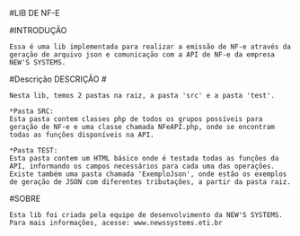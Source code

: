 #LIB DE NF-E							

#INTRODUÇÃO

	Essa é uma lib implementada para realizar a emissão de NF-e através da geração de arquivo json e comunicação com a API de NF-e da empresa NEW'S SYSTEMS.



#Descrição						DESCRIÇÃO						#

	Nesta lib, temos 2 pastas na raiz, a pasta 'src' e a pasta 'test'.

	*Pasta SRC:
	Esta pasta contem classes php de todos os grupos possíveis para geração de NF-e e uma classe chamada NFeAPI.php, onde se encontram todas as funções disponíveis na API.

	*Pasta TEST:
	Esta pasta contem um HTML básico onde é testada todas as funções da API, informando os campos necessários para cada uma das operações. Existe também uma pasta chamada 'ExemploJson', onde estão os exemplos de geração de JSON com diferentes tributações, a partir da pasta raiz.


#SOBRE

	Esta lib foi criada pela equipe de desenvolvimento da NEW'S SYSTEMS.
	Para mais informações, acesse: www.newssystems.eti.br
